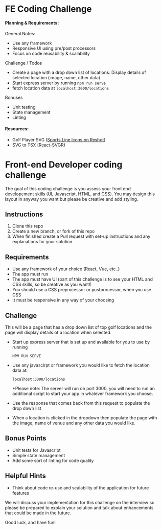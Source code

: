 # FE Coding Challenge

#### Planning & Requirements:

General Notes:

- Use any framework
- Responsive UI using pre/post processors
- Focus on code reusability & scalability

Challenge / Todos

- Create a page with a drop down list of locations. Display details of selected location (image, name, other data)
- Start express server by running `npm run serve`
- fetch location data at `localhost:3000/locations`

Bonuses

- Unit testing
- State management
- Linting

#### Resources:

- Golf Player SVG ([Sports Line Icons on Reshot](https://www.reshot.com/free-svg-icons/item/golf-player-BTSQDUZXYH/))
- SVG to TSX ([React-SVGR](https://react-svgr.com/playground/))

# Front-end Developer coding challenge

The goal of this coding challenge is you assess your front end developement skills (UI, Javascript, HTML, and CSS). You may design this layout in anyway you want but please be creative and add styling.

## Instructions

1. Clone this repo
2. Create a new branch, or fork of this repo
3. When finished create a Pull request with set-up instructions and any explanations for your solution

## Requirements

- Use any framework of your choice (React, Vue, etc..)
- The app must run
- The app must have UI (part of this challenge is to see your HTML and CSS skills, so be creative as you want!)
- You should use a CSS preprocessor or postprocessor, when you use CSS
- It must be responsive in any way of your choosing

## Challenge

This will be a page that has a drop down list of top golf locations and the page will display details of a location when selected.

- Start up express server that is set up and available for you to use by running

  `NPM RUN SERVE`

- Use any javascirpt or framework you would like to fetch the location data at:

  `localhost:3000/locations`

  \*Please note: The server will run on port 3000, you will need to run an additional script to start your app in whatever framework you choose.

- Use the response that comes back from this request to populate the drop down list
- When a location is clicked in the dropdown then populate the page with the image, name of venue and any other data you would like.

## Bonus Points

- Unit tests for Javascript
- Simple state management
- Add some sort of linting for code quality

## Helpful Hints

- Think about code re-use and scalability of the application for future features

We will discuss your implementation for this challenge on the interview so please be prepared to explain your solution and talk about enhancements that could be made in the future.

Good luck, and have fun!
